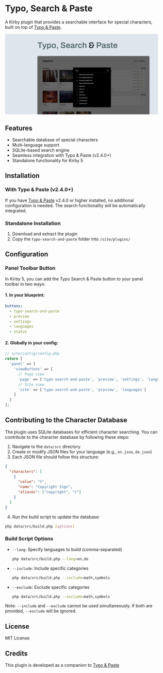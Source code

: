 # Typo, Search & Paste

A Kirby plugin that provides a searchable interface for special characters, built on top of [Typo & Paste](https://github.com/philippoehrlein/typo-and-paste).

![Cover Typo, Search & Paste](.github/typo-search-and-paste-cover.png)

## Features

- Searchable database of special characters
- Multi-language support
- SQLite-based search engine
- Seamless integration with Typo & Paste (v2.4.0+)
- Standalone functionality for Kirby 5

## Installation

### With Typo & Paste (v2.4.0+)

If you have [Typo & Paste](https://github.com/philippoehrlein/typo-and-paste) v2.4.0 or higher installed, no additional configuration is needed. The search functionality will be automatically integrated.

### Standalone Installation

1. Download and extract the plugin
2. Copy the `typo-search-and-paste` folder into `/site/plugins/`

## Configuration

### Panel Toolbar Button

In Kirby 5, you can add the Typo Search & Paste button to your panel toolbar in two ways:

#### 1. In your blueprint:

```yaml
buttons:
  - typo-search-and-paste
  - preview
  - settings
  - languages
  - status
```

#### 2. Globally in your config:

```php
// site/config/config.php
return [
  'panel' => [
    'viewButtons' => [
      // Page view
      'page' => ['typo-search-and-paste', 'preview', 'settings', 'languages', 'status'],
      // Site view
      'site' => ['typo-search-and-paste', 'preview', 'languages']
    ]
  ]
];
```

## Contributing to the Character Database

The plugin uses  SQLite databases for efficient character searching. You can contribute to the character database by following these steps:

1. Navigate to the `data/src` directory
2. Create or modify JSON files for your language (e.g., `en.json`, `de.json`)
3. Each JSON file should follow this structure:

```json
{
  "characters": [
    {
      "value": "©",
      "name": "Copyright Sign",
      "aliases": ["copyright", "c"]
    }
  ]
}
```

4. Run the build script to update the database:

```bash
php data/src/build.php [options]
```

### Build Script Options

- `--lang`: Specify languages to build (comma-separated)
  ```bash
  php data/src/build.php --lang=en,de
  ```

- `--include`: Include specific categories
  ```bash
  php data/src/build.php --include=math,symbols
  ```

- `--exclude`: Exclude specific categories
  ```bash
  php data/src/build.php --exclude=math,symbols
  ```

Note: `--include` and `--exclude` cannot be used simultaneously. If both are provided, `--exclude` will be ignored.

## License

MIT License

## Credits

This plugin is developed as a companion to [Typo & Paste](https://github.com/philippoehrlein/typo-and-paste)
